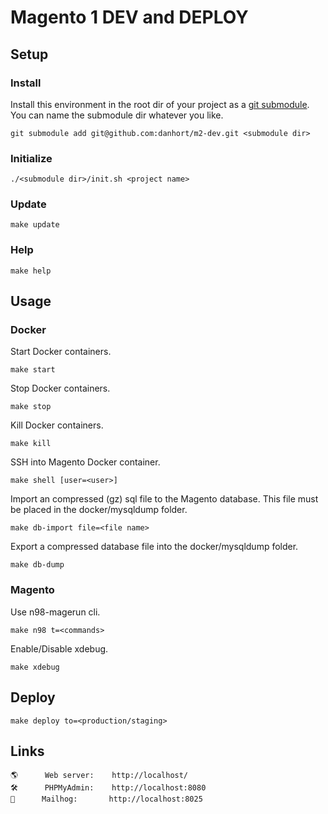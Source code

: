 # Magento 1 DEV and DEPLOY
## Setup
### Install
Install this environment in the root dir of your project as a [git submodule](https://git-scm.com/book/en/v2/Git-Tools-Submodules). You can name the submodule dir whatever you like.
```
git submodule add git@github.com:danhort/m2-dev.git <submodule dir>
```
### Initialize
```
./<submodule dir>/init.sh <project name>
```
### Update
```
make update
```
### Help
```
make help
```
## Usage
### Docker
Start Docker containers.
```
make start
```
Stop Docker containers.
```
make stop
```
Kill Docker containers.
```
make kill
```
SSH into Magento Docker container.
```
make shell [user=<user>]
```
Import an compressed (gz) sql file to the Magento database. This file must be placed in the docker/mysqldump folder.
```
make db-import file=<file name>
```
Export a compressed database file into the docker/mysqldump folder.
```
make db-dump
```
### Magento
Use n98-magerun cli.
```
make n98 t=<commands>
```
Enable/Disable xdebug.
```
make xdebug
```
## Deploy
```
make deploy to=<production/staging>
```
## Links
```
🌎      Web server:    http://localhost/
🛠️      PHPMyAdmin:    http://localhost:8080
📧      Mailhog:       http://localhost:8025
```